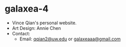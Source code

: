 # galaxea-4
- Vince Qian's personal website.
- Art Design: Annie Chen
- Contact:
    - Email: qqian2@uw.edu or galaxeaaa@gmail.com
    

